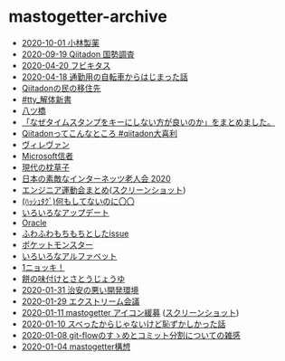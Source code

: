 # mastogetter-archive

* [2020-10-01 小林製薬](https://megalodon.jp/2022-0203-2114-02/https://qithub-bot.github.io:443/mastogetter/p.html?i=https://qiitadon.com&t=68ynm_1uns3z5,68ynn_e453p9,68ynn_3cdwr2h,68yno_2mt2pdu,68ynr_4eg5f5h,68ynt_1vtbril)
* [2020-09-19 Qiitadon 国勢調査](https://s3.ap-northeast-1.amazonaws.com/mastogetter-archive.tarohida/20200919_01/index.html)
* [2020-04-20 フビキタス](https://megalodon.jp/2022-0203-2143-21/https://qithub-bot.github.io:443/mastogetter/p.html?i=https://qiitadon.com&t=66z2x_fuyu70,66z2x_1y8p34v,66z2x_295pia6,66z2x_39zhsrv,66z2y_26duw09,66z2y_4i1e9u0,66z2z_nprpr0,66z2z_scvyzk,66z2z_1r2edh0,66z2z_2hrk3dl,66z30_4atzxpi,66z31_1w1t7i4,66z31_3lx6pnm,66z32_2szztwm,66z32_4hhlfte,66z33_4cac87,66z33_3iqa8i0,66z34_1y7hhk6,66z35_17cdzve,66z39_w3cmun,66z3f_45zjbp3)
* [2020-04-18 通勤用の自転車からはじまった話](https://megalodon.jp/2022-0203-2151-43/https://qithub-bot.github.io:443/mastogetter/p.html?i=https://qiitadon.com&t=66y06_43z8r1x,66xzw_233haq2,66xz7_cg4b8p,66xz7_1elwu3h,66xz7_3e775vu,66xz8_lsqjwd,66xz8_1eegkf6,66xz8_2la1t9m,66xza_2z6k46j,66xzb_o5i01y,66xzb_3tkl9sy,66xzc_q07ice,66xzc_1r2e093,66xzd_3ckf006,66xze_n1ike,66xzf_4cm05ko,66xzg_21vno69,66xzg_417ux5v,66xzh_4ceyrm,66xzi_aim4cg,66xzi_2ipezyt,66xzi_3fy1ozj,66xzi_43sldvi,66xzk_1xkymwv,66xzl_10wfi9r,66xzl_1wu128o,66xzl_3rt4lf9,66xzm_id1ay1,66xzm_28dwisv,66xzm_4ivr9oi,66xzn_2gp6p9u,66xzo_1kb50dj,66xzo_3di1k83,66xzp_2lz67xr,66xzp_44bv6g3,66xzq_38defk2,66xzs_4l72ghs,66xzt_317dnts,66xzx_2jaicux,66xzy_1tqti5z)
* [Qiitadonの民の移住先](https://megalodon.jp/2022-0204-2136-39/https://qithub-bot.github.io:443/mastogetter/p.html?i=https://qiitadon.com&t=6evqu_43j7wrk,6evqw_3ew707q,6evr0_2vi6cnz,6evr2_2pknv4j,6evr6_7l3q53,6evr7_32k76vb,6evr9_188h44d,6evra_o1n75n,6evrb_1fbme25,6evrb_7oj1he)
* [#tty_解体新書](https://megalodon.jp/2022-0204-2130-00/https://qithub-bot.github.io:443/mastogetter/p.html?i=https://qiitadon.com&t=6br8p_1gbzroq,6br6a_34d1nob,6br6d_1i55nc2,6br6w_9vof9p,6br70_1agoerb,6br7a_4gpzetz,6br7c_2gv72fi,6br7d_2gtglku,6br7n_885b8u,6br7p_2u9rq5,6br7u_2vap13v,6br7v_47c3y8n,6br7x_3rnsrnl,6br87_lgp0fi,6br89_4ikazs5,6br8d_pj28u3,6br8e_1exw54e,6br8h_37fr7nw,6br8i_1cpm3qq)
* [八ツ橋](https://megalodon.jp/2022-0204-2127-58/https://qithub-bot.github.io:443/mastogetter/p.html?i=https://qiitadon.com&t=6axw9_3uw2lur,6axw9_3uw2lur,6axwa_2jlrtd5,6axwa_3e90lsv,6axwa_477puiu,6axwb_tuw2vg,6axwd_1x2ax8t,6axx1_y6pu1x,6axx3_3uwv7fa,6axx4_3cjssmr,6axx4_3u5tlxf,6axwu_1jyna46,6axwv_zo8dch,6axwv_1l2jog7,6axwv_323tm8j,6axwv_36vv3tg,6axww_e26a57,6axww_21k4ptq,6axxg_29j5ht7,6axxg_3n9smuj)
* [「なぜタイムスタンプをキーにしない方が良いのか」をまとめました。](https://megalodon.jp/2022-0204-2127-30/https://qithub-bot.github.io:443/mastogetter/p.html?i=https://qiitadon.com&t=6awgb_wzlaxp,6awgc_2cr3hit,6awge_2yabh8p,6awgi_44hn27k,6awgm_2gwpjq2,6awgn_2mxbb8,6awgm_hrzq21,6awgm_4108cjm,6awgq_410jmp2,6awgq_13bekr2,6awgr_2bvu5zu,6awhr_t7mp1i)
* [Qiitadonってこんなところ #qiitadon大喜利 ](https://megalodon.jp/2022-0204-2124-52/https://qithub-bot.github.io:443/mastogetter/p.html?i=https://qiitadon.com&t=6aucj_478ru5w,6aucm_3jv7ywh,6aucm_4gni8iz,6aucn_kffs0a,6aucn_22jd62t,6auco_e4sf59,6auco_3gth9db,6aucp_vpd2jt,6aucp_2zqjez7,6aucr_49reb2l,6auct_1xew089,6aucu_208lc3x)
* [ヴィレヴァン](https://megalodon.jp/2022-0204-2123-52/https://qithub-bot.github.io:443/mastogetter/p.html?i=https://qiitadon.com&t=6atvn_2agopb,6atvn_2icortc,6atvn_3klg6if,6atvn_2l2jtw6,6atvo_4j0my7j,6atvq_z8j5f0,6atw9_3oa1pjq,6atwb_2n7nh9v,6atwc_3errfx5,6atwe_2f6q8xm,6atwg_1qz0gmf,6atwg_2h0juh5,6atwg_30zvfuh,6atwg_2b68vc0,6atwf_3hndxyf,6atwg_g1nblo,6atwg_285s28e)
* [Microsoft信者](https://megalodon.jp/2022-0204-2122-37/https://qithub-bot.github.io:443/mastogetter/p.html?i=https://qiitadon.com&t=69kho_40aevhe,69khq_2i0wzgo,69khq_1z1jr5l,69khq_32slc26,69khq_3yecdjm,69khs_r6v1p0,69khr_10z0hfv,69khs_1zh4jx3,69khu_2hnqcb1,69khu_41vqjh7,69khv_2djsdqp,69khx_4bz7s2h,69khv_2881o70,69khv_3kmduic,69ki7_487ko56,69khw_1bas6bd,69khw_3ko9m3v,69ki0_1wdldhc,69khz_222rmyp,69khz_4cko7jk,69khx_1ri0oxy,69khy_v3y3vo,69ki0_2i72z3z,69ki0_30nu34a)
* [現代の枕草子](https://qithub-bot.github.io/mastogetter/p.html?i=https://qiitadon.com&t=69eam_te1qka,69eam_16k3ldc,69eam_2f8tjnb,69ean_yfqlu4,69ean_1ogmqxh,69ean_1qniwbn,69ean_4bv2695,69eao_e3t8bv,69eao_2g92kp3,69eao_2u4n9vo,69eao_47wa0vh,69eap_49a74b,69eap_ndmtv4,69eap_otosas,69eas_3m0cu75,69eat_8kecn9,69eav_3ouleut,69eaw_5mpd5z,69eaw_d7fo9n)
* [日本の素敵なインターネッツ老人会 2020](https://megalodon.jp/2022-0204-2120-51/https://qithub-bot.github.io:443/mastogetter/p.html?i=https://qiitadon.com&t=691ry_wn7ke8,6917k_3kiltzf,6917m_5arunp,6917m_1qt1mub,6917s_303611d,6917u_vysco,6917v_3c3s39g,6917y_6u3ngt,6917y_2csv8e1,6917z_28irto4,6917z_4b655dd,69180_biij6c,69180_iwufoz,69180_3bbljnw,69181_a4i781,69181_km4fma,69181_1rqwlmw,69181_265sma0,69181_3baxn0z,69181_3q67jtc,69182_uzjacq,69182_wb0euj,69182_1ricgeu,69182_2s07crx,69182_36uiqr7,69182_3es0v79,69182_4dkiuoo,69183_1o5qi4i,69183_3tm92t0,69184_qkxpal,69186_3u7evdg,69187_3nje6r7,6918b_aolumv,6918b_1j2toq2,6918b_3jz02ih,6918b_43lz7zx,6918c_17q1i,6918c_d1kt5v,6918f_3yanonw,6918g_1h02mka,6918o_1sxzd7f,6918o_2v67444,6918o_3l6a5zj,6918o_3z4x42w,6918y_1taiomu,69192_1gsnk7t,691ry_2u19hks)
* [エンジニア運動会まとめ](https://s3.ap-northeast-1.amazonaws.com/mastogetter-archive.tarohida/20200805_01/index.html)([スクリーンショット](https://s3.ap-northeast-1.amazonaws.com/mastogetter-archive.tarohida/20200805_01/screenshot.png))
* [(ﾊｯｼｭﾀｸﾞ)何もしてないのに〇〇 ](https://megalodon.jp/2022-0204-2115-56/https://qithub-bot.github.io:443/mastogetter/p.html?i=https://qiitadon.com&t=68vk3_ib2diq,68vk3_2pg6mi7,68vk3_3k6yk6w,68vk4_37hth2r,68vk7_1p56h31,68vk7_2lh44u5,68vk7_3c20d77,68vk7_4hq75d3,68vka_4uqrsc,68vka_1e19jkx,68vka_2k1cz90,68vka_3cl2fh2,68vka_3fwjgad,68vkc_mw25y0,68vkd_170gdzx,68vki_1srfih5)
* [いろいろなアップデート](https://megalodon.jp/2022-0204-2029-42/https://qithub-bot.github.io:443/mastogetter/p.html?i=https://qiitadon.com&t=68mq0_21r6xd5,68mq0_2jsbfir,68mq0_470hj5x,68mq1_14avhwg,68mq1_2bzqmzz,68mq1_2v9n8xh,68mq1_3i8wrec,68mq2_1z9lons,68mq4_365wrk6,68mq5_enge6k,68mq5_1immgq4,68mq5_3drokpj,68mq6_3morj3j,68mq7_40tezmd,68mq7_4l48c7b,68mq9_10o1anq,68mqj_28m7lm9,68mqk_3ldkyhj,68mqs_2c4h5w9)
* [Oracle](https://megalodon.jp/2022-0204-2028-04/https://qithub-bot.github.io:443/mastogetter/p.html?i=https://qiitadon.com&t=670mf_4l3kkic,670mg_4ks0fwd,670mj_pvg340,670mj_1s1u2q6,670mj_31e02ie,670ml_k9sl26,670ml_2jo2ks9,670ml_32i4agb,670mm_1rj52jc,670mm_25m6lcu,670mm_2ikcird,670mm_2y58c3d,670mn_2m7gan7,670mp_4e6n1sp)
* [ふわふわもちもちとしたissue](https://megalodon.jp/2022-0204-2027-05/https://qithub-bot.github.io:443/mastogetter/p.html?i=https://qiitadon.com&t=66h0e_2005wua,66h0f_19avax2,66h0g_nqqhnm,66h0g_1dmw0ec,66h0g_2p1tldw,66h0h_2ailyrq,66h0h_2wlln9e,66h0h_402y152,66h0i_2u9d0ed,66h0k_6dq6pa,66h0k_2a6ty6c,66h0k_2spuy7g,66h0n_44zu2sp)
* [ポケットモンスター](https://megalodon.jp/2022-0204-2026-18/https://qithub-bot.github.io:443/mastogetter/p.html?i=https://qiitadon.com&t=668rb_2lutld7,668rc_3lf2esl,668rd_1obw4dh,668rf_2gjaav9,668rf_3he98j4,668rf_3p3pjks,668rh_29b0e4a,668rh_3msqfh0,668rh_447a3dq,668ri_2dxhh3x,668ri_3yghla5,668rj_1o4q0ev,668rj_2o5jku8,668rk_n2pld,668rl_ygg69o,668rl_1mf9bie,668rl_2pwaifl,668rl_45ejufx,668rl_4k8cok6,668rm_1lie3e3,668ro_2zucum5,668rp_12j51ls,668rq_psinev,668rq_36j3clk,668rq_4cah4vc,668rr_1odohz4,668rt_1j379pr,668rt_29a4xmb,668ru_119rayd,668ru_3ch1py1,668rw_3r9uthk)
* [いろいろなアルファベット](https://megalodon.jp/2022-0203-2236-44/https://qithub-bot.github.io:443/mastogetter/p.html?i=https://qiitadon.com&t=668pl_15wm2uy,668py_4ktrb3f,668q0_18tx1ss,668q0_1z7memj,668q0_2ntw4hn,668q0_44c59sl,668q1_1s3inqm,668q1_2t7aeu4)
* [1ニョッキ！](https://megalodon.jp/2022-0203-2233-15/https://qithub-bot.github.io:443/mastogetter/p.html?i=https://qiitadon.com&t=66629_3xdkapj,6662a_19t17z5,6662a_366w85t,6662d_3gqmf3,6662g_1teax9v,6662m_2ju4mww,6662n_2z6nvnl,6662s_489lgsh,6662u_ynu2ty,6663g_17wv348,6663g_2914xad)
* [餅の味付けとさとうじょうゆ](https://megalodon.jp/2022-0203-2232-00/https://qithub-bot.github.io:443/mastogetter/p.html?i=https://qiitadon.com&t=664c2_3ukdt86,664c4_d5ecqj,664c4_2ggk5v7,664c4_2lccr36,664c9_1dtkw6d,664cc_2ydh398,664cd_1n67ki3,664cd_4koaq57,664cf_ysxa2q,664cf_251to0f,664cf_2dfci7k,664cf_32t53l6,664cg_10x1y9w,664cg_24thhyq,664cg_43j6wix,664ch_eeaz83,664cg_32pldb0,664ch_1qw4bg2,664ch_3g2fian,664ci_138nw04,664cj_30pmipz)
* [2020-01-31 治安の悪い開発環境](https://megalodon.jp/2022-0203-2228-22/https://qithub-bot.github.io:443/mastogetter/p.html?i=https://qiitadon.com&t=65zxm_4evxcmg,65zxr_29g1giw,65zxr_3oadu1s,65zxt_161ozx0,65zxt_29c3pwe,65zxu_33kuw4m,65zxu_3wsb84u,65zxu_4jc3a6w,65zxv_o801n0,65zxv_17ozm09,65zxw_42zj7yc,65zxx_ga9ein,65zxx_1a0eyr7)
* [2020-01-29 エクストリーム会議](https://megalodon.jp/2022-0203-2227-14/https://qithub-bot.github.io:443/mastogetter/p.html?i=https://qiitadon.com&t=65z4b_1yf73re,65z4d_2lv7h4d,65z4e_opfdzb,65z4e_1h13ru7,65z4f_2jrtlee,65z4i_6l3x34,65z4j_301cbj5,65z4j_4f1n6nc,65z4l_2k3k5oy,65z4l_3ylj6ja)
* [2020-01-11 mastogetter アイコン緩募](https://s3.ap-northeast-1.amazonaws.com/mastogetter-archive.tarohida/20200111_01/index.html) ([スクリーンショット](https://s3.ap-northeast-1.amazonaws.com/mastogetter-archive.tarohida/20200111_01/screenshot.png))
* [2020-01-10 スベったからじゃないけど恥ずかしかった話](https://megalodon.jp/2022-0203-2208-46/https://qithub-bot.github.io:443/mastogetter/p.html?i=https://qiitadon.com&t=103459499342705913,103459504565297893,103459516529964856,103459520942494071,103459527399594791,103459531935708432,103459537753312069,)
* [2020-01-08 git-flowのすゝめとコミット分割についての雑感](https://megalodon.jp/2022-0203-2204-27/https://qithub-bot.github.io:443/mastogetter/p.html?i=https://qiitadon.com&t=103447683377061211,103447692286797711,103447699059327243,103447706517493261,103447712787754489,103447717900902340,103447723522357392,103447801754184668,103447670280250336,103447672683144245,103447728483813165,103447804455144580,103447808969165093,103447807861084682,103447808791229498,103447813465858500,103447821261124649,103447817223545144,103447823092080696,103447820848091978,103447832452751219,103447838846431688,103447846405645880,103447900687298787,)
* [2020-01-04 mastogetter構想](https://qithub-bot.github.io/mastogetter/p.html?i=https://qiitadon.com&t=103422588059240282,103422611462024633,103422832136585995,103423069795875723,103423087302441993,103423091368850281,103423137489223891,103423155290513020)
